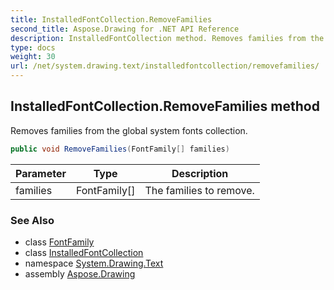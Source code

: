 ```yaml
---
title: InstalledFontCollection.RemoveFamilies
second_title: Aspose.Drawing for .NET API Reference
description: InstalledFontCollection method. Removes families from the global system fonts collection
type: docs
weight: 30
url: /net/system.drawing.text/installedfontcollection/removefamilies/
---
```

## InstalledFontCollection.RemoveFamilies method

Removes families from the global system fonts collection.

```csharp
public void RemoveFamilies(FontFamily[] families)
```

| Parameter | Type | Description |
| --- | --- | --- |
| families | FontFamily[] | The families to remove. |

### See Also

* class [FontFamily](../../../system.drawing/fontfamily/)
* class [InstalledFontCollection](../)
* namespace [System.Drawing.Text](../../installedfontcollection/)
* assembly [Aspose.Drawing](../../../)


